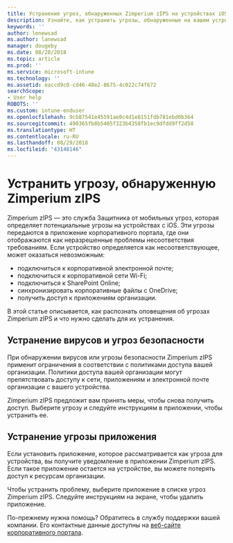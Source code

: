 ```yaml
---
title: Устранение угроз, обнаруженных Zimperium zIPS на устройствах iOS | Документы Майкрософт
description: Узнайте, как устранить угрозы, обнаруженные на вашем устройстве iOS.
keywords: ''
author: lenewsad
ms.author: lanewsad
manager: dougeby
ms.date: 08/28/2018
ms.topic: article
ms.prod: ''
ms.service: microsoft-intune
ms.technology: ''
ms.assetid: eaccd9c0-cd46-48e2-8675-4c022c74f672
searchScope:
- User help
ROBOTS: ''
ms.custom: intune-enduser
ms.openlocfilehash: 9cb87541e45591ae8c4d1e8151fdb781ebd0b364
ms.sourcegitcommit: 490365fb8b5405f323b4358fb1ec9dfdd9ff2d58
ms.translationtype: HT
ms.contentlocale: ru-RU
ms.lasthandoff: 08/29/2018
ms.locfileid: "43148146"
---
```

# <a name="resolve-a-threat-found-by-zimperium-zips"></a>Устранить угрозу, обнаруженную Zimperium zIPS

Zimperium zIPS — это служба Защитника от мобильных угроз, которая определяет потенциальные угрозы на устройствах с iOS. Эти угрозы передаются в приложение корпоративного портала, где они отображаются как неразрешенные проблемы несоответствия требованиям. Если устройство определяется как несоответствующее, может оказаться невозможным:

* подключиться к корпоративной электронной почте;
* подключиться к корпоративной сети Wi-Fi;
* подключиться к SharePoint Online;
* синхронизировать корпоративные файлы с OneDrive;
* получить доступ к приложениям организации.

В этой статье описывается, как распознать оповещения об угрозах Zimperium zIPS и что нужно сделать для их устранения. 

## <a name="troubleshoot-virus-or-security-threat"></a>Устранение вирусов и угроз безопасности  
При обнаружении вирусов или угрозы безопасности Zimperium zIPS применит ограничения в соответствии с политиками доступа вашей организации. Политики доступа вашей организации могут препятствовать доступу к сети, приложениям и электронной почте организации с вашего устройства.  

Zimperium zIPS предложит вам принять меры, чтобы снова получить доступ. Выберите угрозу и следуйте инструкциям в приложении, чтобы устранить ее.  

## <a name="resolve-an-app-threat"></a>Устранение угрозы приложения

Если установить приложение, которое рассматривается как угроза для устройства, вы получите уведомление в приложении Zimperium zIPS. Если такое приложение остается на устройстве, вы можете потерять доступ к ресурсам организации.  

Чтобы устранить проблему, выберите приложение в списке угроз Zimperium zIPS. Следуйте инструкциям на экране, чтобы удалить приложение.  

По-прежнему нужна помощь? Обратитесь в службу поддержки вашей компании. Его контактные данные доступны на [веб-сайте корпоративного портала](https://go.microsoft.com/fwlink/?linkid=2010980). 
